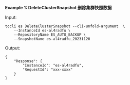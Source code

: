 **Example 1: DeleteClusterSnapshot 删除集群快照数据**



Input: 

```
tccli es DeleteClusterSnapshot --cli-unfold-argument  \
    --InstanceId es-al4radfu \
    --RepositoryName ES_AUTO_BACKUP \
    --SnapshotName es-al4radfu_20231120
```

Output: 
```
{
    "Response": {
        "InstanceId": "es-al4radfu",
        "RequestId": "xxx-xxxx"
    }
}
```

